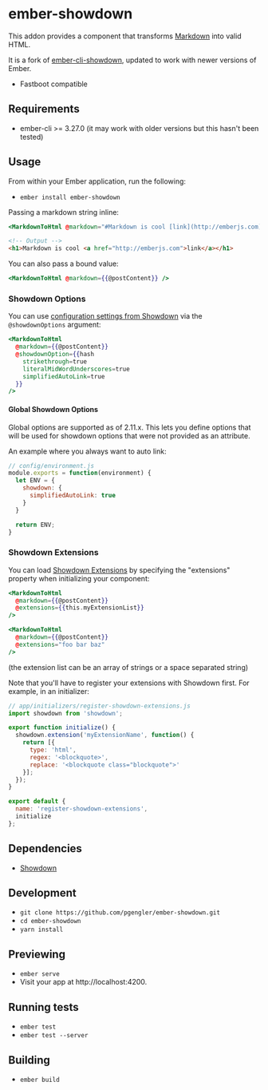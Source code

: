 # ember-showdown

This addon provides a component that transforms [Markdown](http://en.wikipedia.org/wiki/Markdown) into valid HTML.

It is a fork of [ember-cli-showdown](https://github.com/gcollazo/ember-cli-showdown), updated to work with newer versions of Ember.

* Fastboot compatible

## Requirements

* ember-cli >= 3.27.0 (it may work with older versions but this hasn't been tested)

## Usage
From within your Ember application, run the following:

- `ember install ember-showdown`

Passing a markdown string inline:

```handlebars
<MarkdownToHtml @markdown="#Markdown is cool [link](http://emberjs.com)" />
```

```html
<!-- Output -->
<h1>Markdown is cool <a href="http://emberjs.com">link</a></h1>
```

You can also pass a bound value:

```handlebars
<MarkdownToHtml @markdown={{@postContent}} />
```

### Showdown Options

You can use [configuration settings from Showdown][showdown-config] via the `@showdownOptions` argument:

```handlebars
<MarkdownToHtml
  @markdown={{@postContent}}
  @showdownOption={{hash
    strikethrough=true
    literalMidWordUnderscores=true
    simplifiedAutoLink=true
  }}
/>
```

[showdown-config]: https://github.com/showdownjs/showdown#valid-options

#### Global Showdown Options

Global options are supported as of 2.11.x.  This lets you define options that will be used
for showdown options that were not provided as an attribute.

An example where you always want to auto link:

```js
// config/environment.js
module.exports = function(environment) {
  let ENV = {
    showdown: {
      simplifiedAutoLink: true
    }
  }

  return ENV;
}
```

### Showdown Extensions

You can load [Showdown Extensions](https://github.com/showdownjs/showdown/wiki/extensions) by specifying the
"extensions" property when initializing your component:

```handlebars
<MarkdownToHtml
  @markdown={{@postContent}}
  @extensions={{this.myExtensionList}}
/>
```

```handlebars
<MarkdownToHtml
  @markdown={{@postContent}}
  @extensions="foo bar baz"
/>
```

(the extension list can be an array of strings or a space separated string)

Note that you'll have to register your extensions with Showdown first.
For example, in an initializer:

```js
// app/initializers/register-showdown-extensions.js
import showdown from 'showdown';

export function initialize() {
  showdown.extension('myExtensionName', function() {
    return [{
      type: 'html',
      regex: '<blockquote>',
      replace: '<blockquote class="blockquote">'
    }];
  });
}

export default {
  name: 'register-showdown-extensions',
  initialize
};
```

[showdown-extensions]: https://github.com/showdownjs/showdown/wiki/extensions

## Dependencies
* [Showdown](https://github.com/showdownjs/showdown)

## Development

* `git clone https://github.com/pgengler/ember-showdown.git`
* `cd ember-showdown`
* `yarn install`

## Previewing

* `ember serve`
* Visit your app at http://localhost:4200.

## Running tests

* `ember test`
* `ember test --server`

## Building

* `ember build`
